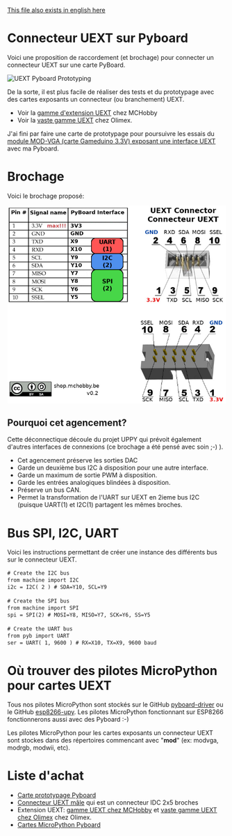 [This file also exists in english here](README_eng.md)

# Connecteur UEXT sur Pyboard

Voici une proposition de raccordement (et brochage) pour connecter un connecteur UEXT sur une carte PyBoard.

![UEXT Pyboard Prototyping](UEXT-Breakout-LowRes.jpg)

De la sorte, il est plus facile de réaliser des tests et du prototypage avec des cartes exposants un connecteur (ou branchement) UEXT. 
- Voir la [gamme d'extension UEXT](https://shop.mchobby.be/fr/138-uext) chez MCHobby
- Voir la [vaste gamme UEXT](https://www.olimex.com/Products/Modules/) chez Olimex.

J'ai fini par faire une carte de prototypage pour poursuivre les essais du [module MOD-VGA (carte Gameduino 3.3V) exposant une interface UEXT](https://shop.mchobby.be/fr/uext/1431-mod-vga-carte-type-gameduino-en-33v-3232100014312-olimex.html) avec ma Pyboard. 

# Brochage 

Voici le brochage proposé:

![UEXT Pyboard PinOut](UEXT-Pyboard-v0.2.jpg)

## Pourquoi cet agencement?
Cette déconnectique découle du projet UPPY qui prévoit également d'autres interfaces de connexions (ce brochage a été pensé avec soin ;-) ).
 
* Cet agencement préserve les sorties DAC
* Garde un deuxième bus I2C à disposition pour une autre interface.
* Garde un maximum de sortie PWM à disposition.
* Garde les entrées analogiques blindées à disposition.
* Préserve un bus CAN. 
* Permet la transformation de l'UART sur UEXT en 2ieme bus I2C (puisque UART(1) et I2C(1) partagent les mêmes broches.

# Bus SPI, I2C, UART

Voici les instructions permettant de créer une instance des différents bus sur le connecteur UEXT.
```
# Create the I2C bus 
from machine import I2C
i2c = I2C( 2 ) # SDA=Y10, SCL=Y9

# Create the SPI bus 
from machine import SPI
spi = SPI(2) # MOSI=Y8, MISO=Y7, SCK=Y6, SS=Y5

# Create the UART bus 
from pyb import UART
ser = UART( 1, 9600 ) # RX=X10, TX=X9, 9600 baud
```
# Où trouver des pilotes MicroPython pour cartes UEXT

Tous nos pilotes MicroPython sont stockés sur le GitHub [pyboard-driver](https://github.com/mchobby/pyboard-driver) ou le GitHub [esp8266-upy](https://github.com/mchobby/esp8266-upy). Les pilotes MicroPython fonctionnant sur ESP8266 fonctionnerons aussi avec des Pyboard :-) 

Les pilotes MicroPython pour les cartes exposants un connecteur UEXT sont stockes dans des répertoires commencant avec "__mod__" (ex: modvga, modrgb, modwii, etc).

# Liste d'achat
* [Carte prototypage Pyboard](https://shop.mchobby.be/fr/micropython/598-plaque-de-prototypage-pour-pyboard-3232100005983.html)
* [Connecteur UEXT mâle](https://shop.mchobby.be/fr/uext/1524-connecteur-idc-case-header-2x5-254mm-3232100015425.html) qui est un connecteur IDC 2x5 broches
* Extension UEXT: [gamme UEXT chez MCHobby](https://shop.mchobby.be/fr/138-uext) et [vaste gamme UEXT chez Olimex](https://www.olimex.com/Products/Modules/) chez Olimex.
* [Cartes MicroPython Pyboard](https://shop.mchobby.be/fr/56-micropython)

